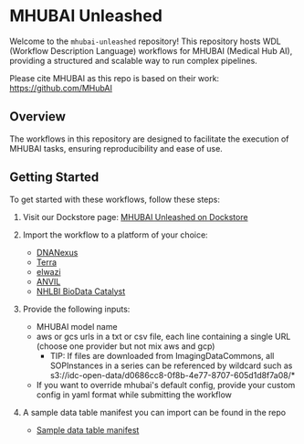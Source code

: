 # MHUBAI Unleashed

Welcome to the `mhubai-unleashed` repository! This repository hosts WDL (Workflow Description Language) workflows for MHUBAI (Medical Hub AI), providing a structured and scalable way to run complex pipelines.


Please cite MHUBAI as this repo is based on their work:
https://github.com/MHubAI

## Overview

The workflows in this repository are designed to facilitate the execution of MHUBAI tasks, ensuring reproducibility and ease of use.

## Getting Started

To get started with these workflows, follow these steps:

1. Visit our Dockstore page: [MHUBAI Unleashed on Dockstore](https://dockstore.org/workflows/github.com/vkt1414/mhubai-unleashed/mhubaiWorkflowOnTerra:main?tab=info)

2. Import the workflow to a platform of your choice:
   - [DNANexus](https://www.dnanexus.com/)
   - [Terra](https://app.terra.bio/)
   - [elwazi](https://elwazi.org/)
   - [ANVIL](https://anvilproject.org/)
   - [NHLBI BioData Catalyst](https://biocatalyst.nhlbi.nih.gov/)

3. Provide the following inputs:
   - MHUBAI model name
   - aws or gcs urls in a txt or csv file, each line containing a single URL (choose one provider but not mix aws and gcp)
     - TIP: If files are downloaded from ImagingDataCommons, all SOPInstances in a series can be referenced by wildcard such as s3://idc-open-data/d0686cc8-0f8b-4e77-8707-605d1d8f7a08/*
   - If you want to override mhubai's default config, provide your custom config in yaml format while submitting the workflow
     
5. A sample data table manifest you can import can be found in the repo
   - [Sample data table manifest](https://github.com/vkt1414/mhubai-unleashed/blob/main/examples/mhubai_workflow.tsv)


